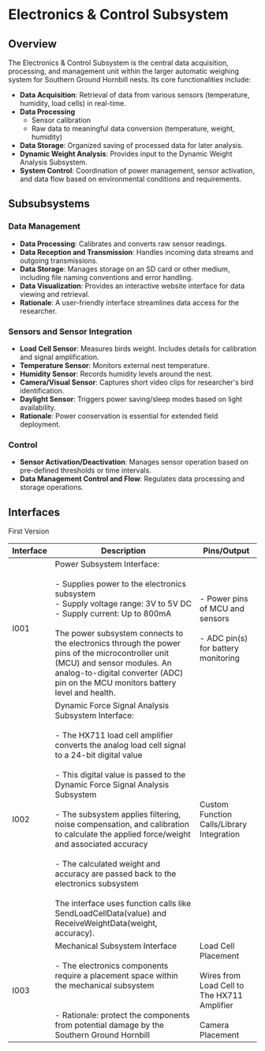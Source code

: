 # Electronics & Control Subsystem
## Overview
The Electronics & Control Subsystem is the central data acquisition, processing, and management unit within the larger automatic weighing system for Southern Ground Hornbill nests. Its core functionalities include:

- **Data Acquisition**: Retrieval of data from various sensors (temperature, humidity, load cells) in real-time.
- **Data Processing**
   - Sensor calibration
   - Raw data to meaningful data conversion (temperature, weight, humidity)
- **Data Storage**: Organized saving of processed data for later analysis.
- **Dynamic Weight Analysis**: Provides input to the Dynamic Weight Analysis Subsystem.
- **System Control**: Coordination of power management, sensor activation, and data flow based on environmental conditions and requirements.


## Subsubsystems

### Data Management

- **Data Processing**: Calibrates and converts raw sensor readings.
- **Data Reception and Transmission**: Handles incoming data streams and outgoing transmissions.
- **Data Storage**: Manages storage on an SD card or other medium, including file naming conventions and error handling.
- **Data Visualization**: Provides an interactive website interface for data viewing and retrieval.
- **Rationale**: A user-friendly interface streamlines data access for the researcher.


### Sensors and Sensor Integration

- **Load Cell Sensor**: Measures birds weight. Includes details for calibration and signal amplification.
- **Temperature Sensor**: Monitors external nest temperature.
- **Humidity Sensor**: Records humidity levels around the nest.
- **Camera/Visual Sensor**: Captures short video clips for researcher's bird identification.
- **Daylight Sensor**: Triggers power saving/sleep modes based on light availability.
- **Rationale**: Power conservation is essential for extended field deployment.
  

### Control

- **Sensor Activation/Deactivation**: Manages sensor operation based on pre-defined thresholds or time intervals.
- **Data Management Control and Flow**: Regulates data processing and storage operations.

## Interfaces
First Version

| Interface | Description                                                                                                                                                                                                                                                                                                                                                                                                                                                                                                                                                                                           | Pins/Output                                                                                    |
| --------- | ----------------------------------------------------------------------------------------------------------------------------------------------------------------------------------------------------------------------------------------------------------------------------------------------------------------------------------------------------------------------------------------------------------------------------------------------------------------------------------------------------------------------------------------------------------------------------------------------------- | ---------------------------------------------------------------------------------------------- |
| I001      | Power Subsystem Interface:<br><br>\- Supplies power to the electronics subsystem<br>\- Supply voltage range: 3V to 5V DC<br>\- Supply current: Up to 800mA<br><br>The power subsystem connects to the electronics through the power pins of the microcontroller unit (MCU) and sensor modules. An analog-to-digital converter (ADC) pin on the MCU monitors battery level and health.                                                                                                                                                                                                                 | \- Power pins of MCU and sensors<br><br>\- ADC pin(s) for battery monitoring                   |
| I002      | Dynamic Force Signal Analysis Subsystem Interface:<br><br>\- The HX711 load cell amplifier converts the analog load cell signal to a 24-bit digital value<br><br>\- This digital value is passed to the Dynamic Force Signal Analysis Subsystem<br><br>\- The subsystem applies filtering, noise compensation, and calibration to calculate the applied force/weight and associated accuracy<br><br>\- The calculated weight and accuracy are passed back to the electronics subsystem<br><br>The interface uses function calls like SendLoadCellData(value) and ReceiveWeightData(weight, accuracy). | Custom Function Calls/Library Integration                                                      |
| I003      | Mechanical Subsystem Interface<br><br>\- The electronics components require a placement space within the mechanical subsystem<br><br><br>\- Rationale: protect the components from potential damage by the Southern Ground Hornbill                                                                                                                                                                                                                                                                                                                                                                   | Load Cell Placement<br><br>Wires from Load Cell to The HX711 Amplifier<br><br>Camera Placement |
